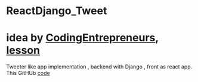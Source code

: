 # ReactDjango_Tweet
# idea by [CodingEntrepreneurs](https://www.youtube.com/channel/UCWEHue8kksIaktO8KTTN_zg), [lesson](https://www.youtube.com/watch?v=f1R_bykXHGE&t=503s)

Tweeter like app implementation , backend with Django , front as react app.  
This GitHUb [code](https://github.com/Anton6896/ReactDjango_Tweet) 